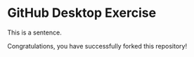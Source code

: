 # GitHub Desktop Exercise

This is a sentence.

Congratulations, you have successfully forked this repository!